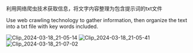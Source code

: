 利用网络爬虫技术获取信息，将文字内容整理为包含提示词的txt文件

Use web crawling technology to gather information, then organize the text into a txt file with key words included.

![Clip_2024-03-18_21-05-14](https://github.com/yeahhe365/LLM-Online-Assistant/assets/64304674/d5556757-3fc6-4d85-8cbc-df807d67fdd1)
![Clip_2024-03-18_21-05-41](https://github.com/yeahhe365/LLM-Online-Assistant/assets/64304674/d22f3be3-d115-4d11-92ad-7c246bd2c567)
![Clip_2024-03-18_21-07-02](https://github.com/yeahhe365/LLM-Online-Assistant/assets/64304674/d9e46ff4-188a-42ae-ac09-dba837455297)
